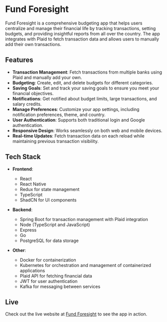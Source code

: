# Fund Foresight

Fund Foresight is a comprehensive budgeting app that helps users centralize and manage their financial life by tracking transactions, setting budgets, and providing insightful reports from all over the country. The app integrates with Plaid to fetch transaction data and allows users to manually add their own transactions.

## Features

- **Transaction Management**: Fetch transactions from multiple banks using Plaid and manually add your own.
- **Budgeting**: Create, edit, and delete budgets for different categories.
- **Saving Goals**: Set and track your saving goals to ensure you meet your financial objectives.
- **Notifications**: Get notified about budget limits, large transactions, and salary credits.
- **Manage Preferences**: Customize your app settings, including notification preferences, theme, and country.
- **User Authentication**: Supports both traditional login and Google authentication.
- **Responsive Design**: Works seamlessly on both web and mobile devices.
- **Real-time Updates**: Fetch transaction data on each reload while maintaining previous transaction visibility.

## Tech Stack

- **Frontend**:
  - React
  - React Native
  - Redux for state management
  - TypeScript
  - ShadCN for UI components

- **Backend**:
  - Spring Boot for transaction management with Plaid integration
  - Node (TypeScript and JavaScript)
  - Express
  - Go
  - PostgreSQL for data storage

- **Other**:
  - Docker for containerization
  - Kubernetes for orchestration and management of containerized applications
  - Plaid API for fetching financial data
  - JWT for user authentication
  - Kafka for messaging between services

## Live

Check out the live website at [Fund Foresight](https://fundforesight.site) to see the app in action.